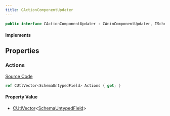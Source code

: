 ```yaml
---
title: CActionComponentUpdater
---
```


```csharp
public interface CActionComponentUpdater : CAnimComponentUpdater, ISchemaClass<CAnimComponentUpdater>, ISchemaClass<CActionComponentUpdater>, ISchemaField, ISchemaClass, INativeHandle
```

#### Implements

## Properties

### Actions

[Source Code](https://github.com/swiftly-solution/swiftlys2/blob/main/managed/src/SwiftlyS2.Generated/Schemas/Interfaces/CActionComponentUpdater.cs#L17)

```csharp
ref CUtlVector<SchemaUntypedField> Actions { get; }
```

#### Property Value

- [CUtlVector](/docs/api/-1)<[SchemaUntypedField](/docs/api/shared/schemas/schemauntypedfield)>


